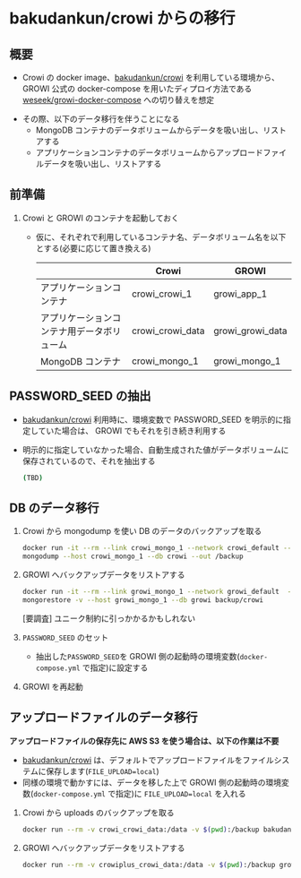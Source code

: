 # bakudankun/crowi からの移行

## 概要

<!-- textlint-disable weseek/sentence-length -->
- Crowi の docker image、[bakudankun/crowi](https://github.com/crowi/docker-crowi) を利用している環境から、GROWI 公式の docker-compose を用いたディプロイ方法である [weseek/growi-docker-compose](https://github.com/growilabs/growi-docker-compose) への切り替えを想定
<!-- textlint-enable weseek/sentence-length -->
- その際、以下のデータ移行を伴うことになる
    - MongoDB コンテナのデータボリュームからデータを吸い出し、リストアする
    - アプリケーションコンテナのデータボリュームからアップロードファイルデータを吸い出し、リストアする

## 前準備

1. Crowi と GROWI のコンテナを起動しておく
    * 仮に、それぞれで利用しているコンテナ名、データボリューム名を以下とする(必要に応じて置き換える)

        ||Crowi|GROWI|
        |---|---|---|
        |アプリケーションコンテナ|crowi_crowi_1|growi_app_1|
        |アプリケーションコンテナ用データボリューム|crowi_crowi_data|growi_growi_data|
        |MongoDB コンテナ|crowi_mongo_1|growi_mongo_1|

## PASSWORD_SEED の抽出

- [bakudankun/crowi](https://github.com/crowi/docker-crowi) 利用時に、環境変数で PASSWORD_SEED を明示的に指定していた場合は、 GROWI でもそれを引き続き利用する
- 明示的に指定していなかった場合、自動生成された値がデータボリュームに保存されているので、それを抽出する

    ```bash
    (TBD)
    ```

## DB のデータ移行

1. Crowi から mongodump を使い DB のデータのバックアップを取る

    ```bash
    docker run -it --rm --link crowi_mongo_1 --network crowi_default --volume $(pwd):/backup mongo bash
    mongodump --host crowi_mongo_1 --db crowi --out /backup
    ```

2. GROWI へバックアップデータをリストアする

    ```bash
    docker run -it --rm --link growi_mongo_1 --network growi_default  --volume $(pwd):/backup mongo bash
    mongorestore -v --host growi_mongo_1 --db growi backup/crowi
    ```

    [要調査] ユニーク制約に引っかかるかもしれない

3. `PASSWORD_SEED` のセット
    - 抽出した`PASSWORD_SEED`を GROWI 側の起動時の環境変数(`docker-compose.yml` で指定)に設定する

3. GROWI を再起動


## アップロードファイルのデータ移行

**アップロードファイルの保存先に AWS S3 を使う場合は、以下の作業は不要**

- [bakudankun/crowi](https://github.com/crowi/docker-crowi) は、デフォルトでアップロードファイルをファイルシステムに保存します(`FILE_UPLOAD=local`)
- 同様の環境で動かすには、データを移した上で GROWI 側の起動時の環境変数(`docker-compose.yml` で指定)に `FILE_UPLOAD=local` を入れる

1. Crowi から uploads のバックアップを取る

    ```bash
    docker run --rm -v crowi_crowi_data:/data -v $(pwd):/backup bakudankun/crowi cp -rp /data /backup
    ```

2. GROWI へバックアップデータをリストアする

    ```bash
    docker run --rm -v crowiplus_crowi_data:/data -v $(pwd):/backup growi_app_1 cp -rp /backup/uploads /data/
    ```
